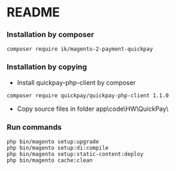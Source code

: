 # README #
### Installation by composer ###
```
composer require ik/magento-2-payment-quickpay
```

### Installation by copying ###
* Install quickpay-php-client by composer
```
composer require quickpay/quickpay-php-client 1.1.0
```
* Copy source files in folder app\code\HW\QuickPay\


### Run commands ###
```
php bin/magento setup:upgrade
php bin/magento setup:di:compile
php bin/magento setup:static-content:deploy
php bin/magento cache:clean
```
